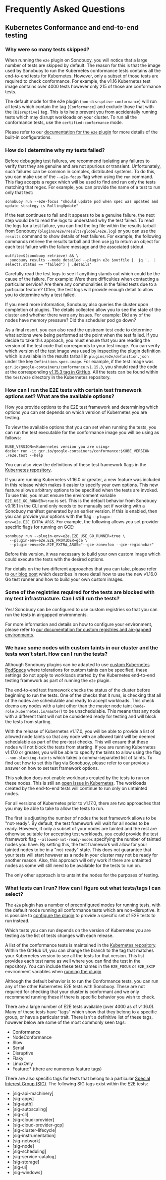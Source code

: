 # Frequently Asked Questions

## Kubernetes Conformance and end-to-end testing
### Why were so many tests skipped?
When running the `e2e` plugin on Sonobuoy, you will notice that a large number of tests are skipped by default.
The reason for this is that the image used by Sonobuoy to run the Kubernetes conformance tests contains all the end-to-end tests for Kubernetes.
However, only a subset of those tests are required to check conformance.
For example, the v1.16 Kubernetes test image contains over 4000 tests however only 215 of those are conformance tests.

The default mode for the e2e plugin (`non-disruptive-conformance`) will run all tests which contain the tag `[Conformance]` and exclude those that with the `[Disruptive]` tag.
This is to help prevent you from accidentally running tests which may disrupt workloads on your cluster.
To run all the conformance tests, use the `certified-conformance` mode.

Please refer to our [documentation for the `e2e` plugin][e2ePlugin] for more details of the built-in configurations.

### How do I determine why my tests failed?
Before debugging test failures, we recommend isolating any failures to verify that they are genuine and are not spurious or transient.
Unfortunately, such failures can be common in complex, distributed systems.
To do this, you can make use of the `--e2e-focus` flag when using the `run` command.
This flag accepts a regex which will be used to find and run only the tests matching that regex.
For example, you can provide the name of a test to run only that test:

```
sonobuoy run --e2e-focus "should update pod when spec was updated and update strategy is RollingUpdate"
```

If the test continues to fail and it appears to be a genuine failure, the next step would be to read the logs to understand why the test failed.
To read the logs for a test failure, you can find the log file within the results tarball from Sonobuoy (`plugins/e2e/results/global/e2e.log`) or you can use the `results` command to show details of test failures.
For example, the following commands retrieve the results tarball and then use [jq][jq] to return an object for each test failure with the failure message and the associated stdout.

```
outfile=$(sonobuoy retrieve) && \
  sonobuoy results --mode detailed --plugin e2e $outfile |  jq '.  | select(.status == "failed") | .details'
```

Carefully read the test logs to see if anything stands out which could be the cause of the failure.
For example: Were there difficulties when contacting a particular service? Are there any commonalities in the failed tests due to a particular feature? 
Often, the test logs will provide enough detail to allow you to determine why a test failed.

If you need more information, Sonobuoy also queries the cluster upon completion of plugins.
The details collected allow you to see the state of the cluster and whether there were any issues.
For example: Did any of the nodes have memory pressure? Did the scheduler pod go down?

As a final resort, you can also read the upstream test code to determine what actions were being performed at the point when the test failed.
If you decide to take this approach, you must ensure that you are reading the version of the test code that corresponds to your test image.
You can verify which version of the test image was used by inspecting the plugin definition which is available in the results tarball in `plugins/e2e/definition.json` under the key `Definition.spec.image`.
For example, if the test image was `gcr.io/google-containers/conformance:v1.15.3`, you should read the code at the corresponding [v1.15.3 tag in GitHub][kubernetes-1.15.3].
All the tests can be found within the `test/e2e` directory in the Kubernetes repository.

### How can I run the E2E tests with certain test framework options set? What are the available options?
How you provide options to the E2E test framework and determining which options you can set depends on which version of Kubernetes you are testing.

To view the available options that you can set when running the tests, you can run the test executable for the conformance image you will be using as follows:

```
KUBE_VERSION=<Kubernetes version you are using>
docker run -it gcr.io/google-containers/conformance:$KUBE_VERSION ./e2e.test --help
```

You can also view the definitions of these test framework flags in the [Kubernetes repository][framework-flags].

If you are running Kubernetes v1.16.0 or greater, a new feature was included in this release which makes it easier to specify your own options.
This new feature allows arbitrary options to be specified when the tests are invoked.
To use this, you must ensure the environment variable `E2E_USE_GO_RUNNER=true` is set.
This is the default behavior from Sonobuoy v0.16.1 in the CLI and only needs to be manually set if working with a Sonobuoy manifest generated by an earlier version.
If this is enabled, then you can provide your options with the flag `--plugin-env=e2e.E2E_EXTRA_ARGS`.
For example, the following allows you set provider specific flags for running on GCE:

```
sonobuoy run --plugin-env=e2e.E2E_USE_GO_RUNNER=true \
  --plugin-env=e2e.E2E_PROVIDER=gce \
  --plugin-env=e2e.E2E_EXTRA_ARGS="--gce-zone=foo --gce-region=bar"
```

Before this version, it was necessary to build your own custom image which could execute the tests with the desired options.

For details on the two different approaches that you can take, please refer to [our blog post][custom-e2e-image] which describes in more detail how to use the new v1.16.0 Go test runner and how to build your own custom images.


### Some of the registries required for the tests are blocked with my test infrastructure. Can I still run the tests?
Yes! Sonobuoy can be configured to use custom registries so that you can run the tests in airgapped environments.

For more information and details on how to configure your environment, please refer to [our documentation for custom registries and air-gapped environments][airgap].

### We have some nodes with custom taints in our cluster and the tests won't start. How can I run the tests?
Although Sonobuoy plugins can be adapted to use [custom Kubernetes PodSpecs][custom-podspecs] where tolerations for custom taints can be specified, these settings do not apply to workloads started by the Kubernetes end-to-end testing framework as part of running the `e2e` plugin.

The end-to-end test framework checks the status of the cluster before beginning to run the tests.
One of the checks that it runs, is checking that all of the nodes are schedulable and ready to accept workloads.
This check deems any nodes with a taint other than the master node taint (`node-role.kubernetes.io/master`) to be unschedulable.
This means that any node with a different taint will not be considered ready for testing and will block the tests from starting.

With the release of Kubernetes v1.17.0, you will be able to provide a list of allowed node taints so that any node with an allowed taint will be deemed schedulable as part of the pre-test checks.
This will ensure that these nodes will not block the tests from starting.
If you are running Kubernetes v1.17.0 or greater, you will be able to specify the taints to allow using the flag `--non-blocking-taints` which takes a comma-separated list of taints.
To find out how to set this flag via Sonobuoy, please refer to our previous answer on how to set test framework options.

This solution does not enable workloads created by the tests to run on these nodes.
This is still an [open issue in Kubernetes][support-custom-taints].
The workloads created by the end-to-end tests will continue to run only on untainted nodes.

For all versions of Kubernetes prior to v1.17.0, there are two approaches that you may be able to take to allow the tests to run.

The first is adjusting the number of nodes the test framework allows to be "not-ready".
By default, the test framework will wait for all nodes to be ready.
However, if only a subset of your nodes are tainted and the rest are otherwise suitable for accepting test workloads, you could provide the test framework flag `--allowed-not-ready-nodes` specifying the number of tainted nodes you have.
By setting this, the test framework will allow for your tainted nodes to be in a "not-ready" state.
This does not guarantee that your tests will start however as a node in your cluster may not be ready for another reason.
Also, this approach will only work if there are untainted nodes as some will still need to be available for the tests to run on.

The only other approach is to untaint the nodes for the purposes of testing.

### What tests can I run? How can I figure out what tests/tags I can select?
The `e2e` plugin has a number of preconfigured modes for running tests, with the default mode running all conformance tests which are non-disruptive.
It is possible to [configure the plugin][e2ePlugin] to provide a specific set of E2E tests to run instead.

Which tests you can run depends on the version of Kubernetes you are testing as the list of tests changes with each release.

A list of the conformance tests is maintained in the [Kubernetes repository][kubernetes-conformance].
Within the GitHub UI, you can change the branch to the tag that matches your Kubernetes version to see all the tests for that version.
This list provides each test name as well where you can find the test in the repository.
You can include these test names in the `E2E_FOCUS` or `E2E_SKIP` environment variables when [running the plugin][e2ePlugin].

Although the default behavior is to run the Conformance tests, you can run any of the other Kubernetes E2E tests with Sonobuoy.
These are not required for checking that your cluster is conformant and we only recommend running these if there is specific behavior you wish to check.

There are a large number of E2E tests available (over 4000 as of v1.16.0).
Many of these tests have "tags" which show that they belong to a specific group, or have a particular trait.
There isn't a definitive list of these tags, however below are some of the most commonly seen tags:

- Conformance
- NodeConformance
- Slow
- Serial
- Disruptive
- Flaky
- LinuxOnly
- Feature:* (there are numerous feature tags)

There are also specific tags for tests that belong to a particular [Special Interest Group (SIG)][sig-list].
The following SIG tags exist within the E2E tests:

- [sig-api-machinery]
- [sig-apps]
- [sig-auth]
- [sig-autoscaling]
- [sig-cli]
- [sig-cloud-provider]
- [sig-cloud-provider-gcp]
- [sig-cluster-lifecycle]
- [sig-instrumentation]
- [sig-network]
- [sig-node]
- [sig-scheduling]
- [sig-service-catalog]
- [sig-storage]
- [sig-ui]
- [sig-windows]


[kubernetes-podspec]: https://kubernetes.io/docs/reference/generated/kubernetes-api/v1.16/#podspec-v1-core
[custom-e2e-image]: https://sonobuoy.io/custom-e2e-image/
[custom-podspecs]: https://sonobuoy.io/customizing-plugin-podspecs/
[sig-list]: https://github.com/kubernetes/community/blob/master/sig-list.md
[jq]: https://stedolan.github.io/jq/
[kubernetes-1.15.3]: https://github.com/kubernetes/kubernetes/tree/v1.15.3
[kubernetes-conformance]: https://github.com/kubernetes/kubernetes/blob/master/test/conformance/testdata/conformance.txt
[airgap]: airgap.md
[e2ePlugin]: e2eplugin.md
[customPlugins]: plugins.md
[support-custom-taints]: https://github.com/kubernetes/kubernetes/issues/83329
[framework-flags]: https://github.com/kubernetes/kubernetes/blob/master/test/e2e/framework/test_context.go

